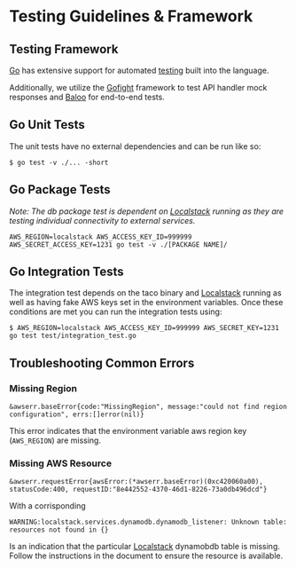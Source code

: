 # Testing Guidelines & Framework

## Testing Framework

[Go](https://golang.org) has extensive support for automated [testing](https://golang.org/pkg/testing/) built into the language.


Additionally, we utilize the [Gofight](https://github.com/appleboy/gofight) framework to test API handler mock responses and [Baloo](gopkg.in/h2non/baloo.v3) for end-to-end tests.

## Go Unit Tests
The unit tests have no external dependencies and can be run like so:
```shell
$ go test -v ./... -short
```

## Go Package Tests

_Note: The db package test is dependent on [Localstack](localstack.md) running as they are testing individual connectivity to
external services._

```shell
AWS_REGION=localstack AWS_ACCESS_KEY_ID=999999 AWS_SECRET_ACCESS_KEY=1231 go test -v ./[PACKAGE NAME]/
```

## Go Integration Tests

The integration test depends on the taco binary and
[Localstack](localstack.md) running as well as having fake AWS keys set in
the environment variables.  Once these conditions are met you can run the
integration tests using:

```shell
$ AWS_REGION=localstack AWS_ACCESS_KEY_ID=999999 AWS_SECRET_KEY=1231 go test test/integration_test.go
```

## Troubleshooting Common Errors

### Missing Region

```
&awserr.baseError{code:"MissingRegion", message:"could not find region configuration", errs:[]error(nil)}
```

This error indicates that the environment variable aws region key (`AWS_REGION`) are missing.

### Missing AWS Resource

```
&awserr.requestError{awsError:(*awserr.baseError)(0xc420060a00), statusCode:400, requestID:"8e442552-4370-46d1-8226-73a0db496dcd"}
```

With a corrisponding
```
WARNING:localstack.services.dynamodb.dynamodb_listener: Unknown table: resources not found in {}
```

Is an indication that the particular [Localstack](docs/localstack.md) dynamobdb table is missing. Follow the instructions in the document to ensure the resource is available.
